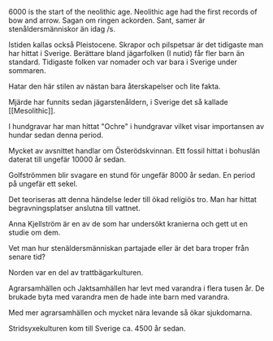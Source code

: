 6000 is the start of the neolithic age. Neolithic age had the first records of bow and arrow. Sagan om ringen ackorden. Sant, samer är stenåldersmänniskor än idag /s.

Istiden kallas också Pleistocene. Skrapor och pilspetsar är det tidigaste man har hittat i Sverige. Berättare bland jägarfolken (I nutid) får fler barn än standard. Tidigaste folken var nomader och var bara i Sverige under sommaren.

Hatar den här stilen av nästan bara återskapelser och lite fakta.

Mjärde har funnits sedan jägarstenåldern, i Sverige det så kallade [[Mesolithic]].

I hundgravar har man hittat "Ochre" i hundgravar vilket visar importansen av hundar sedan denna period.

Mycket av avsnittet handlar om Österödskvinnan. Ett fossil hittat i bohuslän daterat till ungefär 10000 år sedan. 

Golfströmmen blir svagare en stund för ungefär 8000 år sedan. En period på ungefär ett sekel. 

Det teoriseras att denna händelse leder till ökad religiös tro. Man har hittat begravningsplatser anslutna till vattnet. 

Anna Kjellström är en av de som har undersökt kranierna och gett ut en studie om dem.

Vet man hur stenäldersmänniskan partajade eller är det bara troper från senare tid?

Norden var en del av trattbägarkulturen.

Agrarsamhällen och Jaktsamhällen har levt med varandra i flera tusen år. De brukade byta med varandra men de hade inte barn med varandra.

Med mer agrarsamhällen och mycket nära levande så ökar sjukdomarna.

Stridsyxekulturen kom till Sverige ca. 4500 år sedan.





